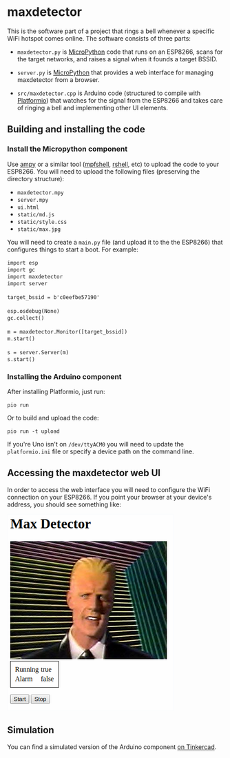 # maxdetector

This is the software part of a project that rings a bell whenever a specific
WiFi hotspot comes online.  The software consists of three parts:

- `maxdetector.py` is [MicroPython][] code that runs on an ESP8266, scans
  for the target networks, and raises a signal when it founds a target
  BSSID.

- `server.py` is [MicroPython][] that provides a web interface for 
  managing maxdetector from a browser.

- `src/maxdetector.cpp` is Arduino code (structured to compile with
  [Platformio][]) that watches for the signal from the ESP8266 and takes
  care of ringing a bell and implementing other UI elements.

[micropython]: https://micropython.org/
[platformio]: https://platformio.org/

## Building and installing the code

### Install the Micropython component

Use [ampy][] or a similar tool ([mpfshell][], [rshell][], etc) to upload
the code to your ESP8266. You will need to upload the following files
(preserving the directory structure):

[ampy]: https://github.com/scientifichackers/ampy
[mpfshell]: https://github.com/wendlers/mpfshell
[rshell]: https://github.com/dhylands/rshell

- `maxdetector.mpy`
- `server.mpy`
- `ui.html`
- `static/md.js`
- `static/style.css`
- `static/max.jpg`

You will need to create a `main.py` file (and upload it to the the ESP8266)
that configures things to start a boot. For example:

```
import esp
import gc
import maxdetector
import server

target_bssid = b'c0eefbe57190'

esp.osdebug(None)
gc.collect()

m = maxdetector.Monitor([target_bssid])
m.start()

s = server.Server(m)
s.start()
```

### Installing the Arduino component

After installing Platformio, just run:

```
pio run
```

Or to build and upload the code:

```
pio run -t upload
```

If you're Uno isn't on `/dev/ttyACM0` you will need to update the
`platformio.ini` file or specify a device path on the command line.

## Accessing the maxdetector web UI

In order to access the web interface you will need to configure the WiFi 
connection on your ESP8266. If you point your browser at your device's address,
you should see something like:

![maxdetector ui](maxdetector-ui.png)

## Simulation

You can find a simulated version of the Arduino component [on Tinkercad][].

[on tinkercad]: https://www.tinkercad.com/things/cpRuevAoV5L-max-detector

